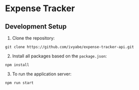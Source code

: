 # Expense Tracker

## Development Setup

1. Clone the repository:
```
git clone https://github.com/ivyabe/expense-tracker-api.git
```

2. Install all packages based on the `package.json`:

```
npm install
```

3. To run the application server:

```
npm run start
```

